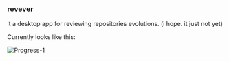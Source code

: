 ### revever

it a desktop app for reviewing repositories evolutions. (i hope. it just not yet)

Currently looks like this: 

![Progress-1](https://github.com/curefatih/revever/static/p-1.jpeg)